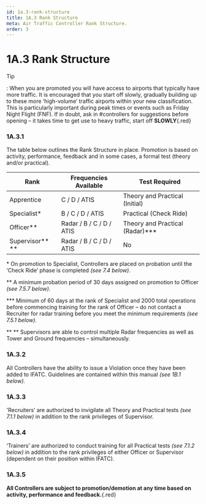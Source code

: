 ```yaml
---
id: 1a.3-rank-structure
title: 1A.3 Rank Structure
meta: Air Traffic Controller Rank Structure.
order: 3
---
```


# 1A.3  Rank Structure

 

Tip

: When you are promoted you will have access to airports that typically have more traffic. It is encouraged that you start off slowly, gradually building up to these more ‘high-volume’ traffic airports within your new classification. This is particularly important during peak times or events such as Friday Night Flight (FNF). If in doubt, ask in #controllers for suggestions before opening – it takes time to get use to heavy traffic, start off **SLOWLY**{.red}

 

### 1A.3.1    

The table below outlines the Rank Structure in place. Promotion is based on activity, performance, feedback and in some cases, a formal test (theory and/or practical).

 

| **Rank**        | **Frequencies  Available** | **Test  Required**              |
| --------------- | -------------------------- | ------------------------------- |
| Apprentice      | C / D / ATIS               | Theory and Practical (Initial)  |
| Specialist*     | B / C / D / ATIS           | Practical (Check Ride)          |
| Officer**       | Radar / B / C / D / ATIS   | Theory and Practical (Radar)*** |
| Supervisor** ** | Radar / B / C / D / ATIS   | No                              |

\* On promotion to Specialist, Controllers are placed on probation until the ‘Check Ride’ phase is completed *(see 7.4 below)*.

** A minimum probation period of 30 days assigned on promotion to Officer *(see 7.5.7 below).*

*** Minimum of 60 days at the rank of Specialist and 2000 total operations before commencing training for the rank of Officer – do not contact a Recruiter for radar training before you meet the minimum requirements *(see 7.5.1 below).*

** ** Supervisors are able to control multiple Radar frequencies as well as Tower and Ground frequencies – simultaneously.

 

### 1A.3.2    

All Controllers have the ability to issue a Violation once they have been added to IFATC. Guidelines are contained within this manual *(see 1B.1 below).*



### 1A.3.3    

'Recruiters’ are authorized to invigilate all Theory and Practical tests *(see 7.1.1 below)* in addition to the rank privileges of Supervisor.



### 1A.3.4     

‘Trainers’ are authorized to conduct training for all Practical tests *(see 7.1.2 below)* in addition to the rank privileges of either Officer or Supervisor (dependent on their position within IFATC).



### 1A.3.5    

**All Controllers are subject to promotion/demotion at any time based on activity, performance and feedback.**{.red}

 